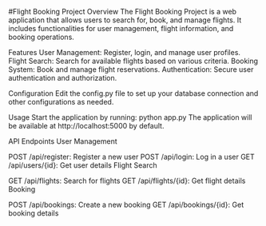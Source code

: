 #Flight Booking Project
Overview
The Flight Booking Project is a web application that allows users to search for, book, and manage flights. It includes functionalities for user management, flight information, and booking operations.

Features
User Management: Register, login, and manage user profiles.
Flight Search: Search for available flights based on various criteria.
Booking System: Book and manage flight reservations.
Authentication: Secure user authentication and authorization.

Configuration
Edit the config.py file to set up your database connection and other configurations as needed.

Usage
Start the application by running:
python app.py
The application will be available at http://localhost:5000 by default.

API Endpoints
User Management

POST /api/register: Register a new user
POST /api/login: Log in a user
GET /api/users/{id}: Get user details
Flight Search

GET /api/flights: Search for flights
GET /api/flights/{id}: Get flight details
Booking

POST /api/bookings: Create a new booking
GET /api/bookings/{id}: Get booking details
